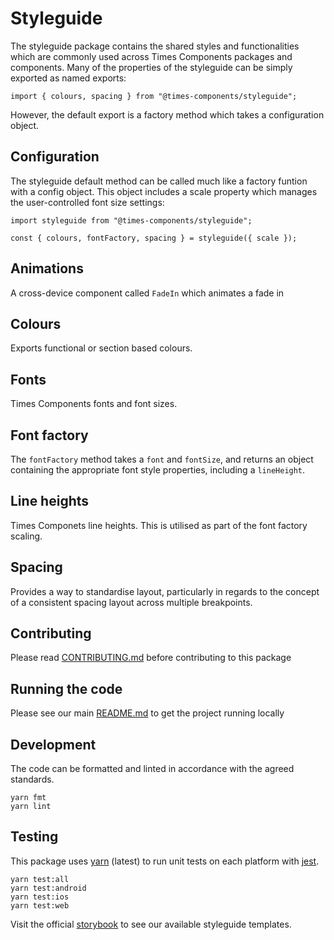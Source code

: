 # Styleguide

The styleguide package contains the shared styles and functionalities which are
commonly used across Times Components packages and components. Many of the
properties of the styleguide can be simply exported as named exports:

```
import { colours, spacing } from "@times-components/styleguide";
```

However, the default export is a factory method which takes a configuration
object.

## Configuration

The styleguide default method can be called much like a factory funtion with a
config object. This object includes a scale property which manages the
user-controlled font size settings:

```
import styleguide from "@times-components/styleguide";

const { colours, fontFactory, spacing } = styleguide({ scale });
```

## Animations

A cross-device component called `FadeIn` which animates a fade in

## Colours

Exports functional or section based colours.

## Fonts

Times Components fonts and font sizes.

## Font factory

The `fontFactory` method takes a `font` and `fontSize`, and returns an object
containing the appropriate font style properties, including a `lineHeight`.

## Line heights

Times Componets line heights. This is utilised as part of the font factory
scaling.

## Spacing

Provides a way to standardise layout, particularly in regards to the concept of
a consistent spacing layout across multiple breakpoints.

## Contributing

Please read [CONTRIBUTING.md](./CONTRIBUTING.md) before contributing to this
package

## Running the code

Please see our main [README.md](../README.md) to get the project running locally

## Development

The code can be formatted and linted in accordance with the agreed standards.

```
yarn fmt
yarn lint
```

## Testing

This package uses [yarn](https://yarnpkg.com) (latest) to run unit tests on each
platform with [jest](https://facebook.github.io/jest/).

```
yarn test:all
yarn test:android
yarn test:ios
yarn test:web
```

Visit the official
[storybook](http://components.thetimes.co.uk/?knob-Size%20of%20ad%20placeholder%3A=default&selectedKind=Helpers%2FStyleguide&selectedStory=Functional%20Colours&full=0&addons=1&stories=1&panelRight=0&addonPanel=storybooks%2Fstorybook-addon-knobs)
to see our available styleguide templates.
